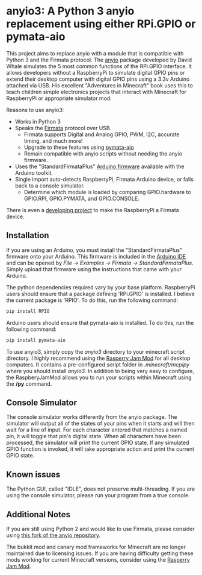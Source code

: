 anyio3: A Python 3 anyio replacement using either RPi.GPIO or pymata-aio
=====

This project aims to replace anyio with a module that is compatible with Python 3 and the Firmata protocol.
The [anyio](https://github.com/whaleygeek/anyio) package developed by David Whale simulates the 5 most common functions of the RPi.GPIO interface.
It allows developers without a RaspberryPi to simulate digital GPIO pins or extend their desktop computer with digital GPIO pins using a 3.3v Arduino attached via USB.
His excellent "Adventures in Minecraft" book uses this to teach children simple electronics projects that interact with Minecraft for RaspberryPi or appropriate simulator mod.

Reasons to use anyio3:
* Works in Python 3
* Speaks the [Firmata](https://github.com/firmata) protocol over USB.
  * Firmata supports Digital and Analog GPIO, PWM, I2C, accurate timing, and much more!
  * Upgrade to these features using [pymata-aio](https://github.com/MrYsLab/pymata-aio)
  * Remain compatible with anyio scripts without needing the anyio firmware.
* Uses the "StandardFirmataPlus" [Arduino firmware](https://github.com/firmata/arduino) available with the Arduino toolkit.
* Single import auto-detects RaspberryPi, Firmata Arduino device, or falls back to a console simulator.
  * Determine which module is loaded by comparing GPIO.hardware to GPIO.RPI, GPIO.PYMATA, and GPIO.CONSOLE.


There is even a [developing project](https://www.npmjs.com/package/firmata-pi) to make the RaspberryPi a Firmata device.

Installation
-----

If you are using an Arduino, you must install the "StandardFirmataPlus" firmware onto your Arduino.
This firmware is included in the [Arduino IDE](https://www.arduino.cc/en/Main/Software) and can be opened by *File -> Examples -> Firmata -> StandardFirmataPlus*.
Simply upload that firmware using the instructions that came with your Arduino.

The python dependencies required vary by your base platform.
RaspberryPi users should ensure that a package defining 'RPi.GPIO' is installed.
I believe the current package is 'RPIO'.
To do this, run the following command:

~~~ sh
pip install RPIO
~~~

Arduino users should ensure that pymata-aio is installed.
To do this, run the following command:

~~~ sh
pip install pymata-aio
~~~

To use anyio3, simply copy the *anyio3* directory to your minecraft script directory.
I highly recommend using the [Rasperry Jam Mod](https://github.com/arpruss/raspberryjammod) for all desktop computers.
It contains a pre-configured script folder in *.minecraft/mcpipy* where you should install *anyio3*.
In addition to being very easy to configure, the RaspberyJamMod allows you to run your scripts within Minecraft using the **/py** command.

Console Simulator
-----

The console simulator works differently from the anyio package.
The simulator will output all of the states of your pins when it starts and will then wait for a line of input.
For each character entered that matches a named pin, it will toggle that pin's digital state.
When all characters have been processed, the simulator will print the current GPIO state.
If any simulated GPIO function is invoked, it will take appropriate action and print the current GPIO state.

Known issues
-----

The Python GUI, called "IDLE", does not preserve multi-threading.
If you are using the console simulator, please run your program from a true console.

Additional Notes
-----

If you are still using Python 2 and would like to use Firmata, please consider using [this fork of the anyio repository](https://github.com/doerrie/anyio).

The bukkit mod and canary mod frameworks for Minecraft are no longer maintained due to licensing issues.
If you are having difficulty getting these mods working for current Minecraft versions, consider using the [Rasperry Jam Mod](https://github.com/arpruss/raspberryjammod).
